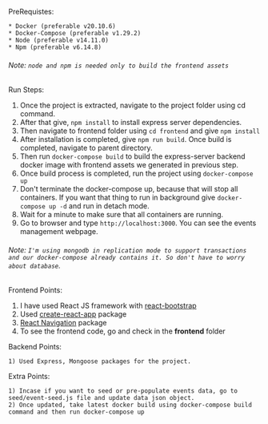 PreRequistes:

```
* Docker (preferable v20.10.6)
* Docker-Compose (preferable v1.29.2)
* Node (preferable v14.11.0)
* Npm (preferable v6.14.8)
```

###### Note: `node and npm is needed only to build the frontend assets`

Run Steps:

1) Once the project is extracted, navigate to the project folder using cd command.
2) After that give, ```npm install``` to install express server dependencies.
3) Then navigate to frontend folder using ```cd frontend``` and give ```npm install```
4) After installation is completed, give ```npm run build```. Once build is completed, navigate to parent directory.
5) Then run ```docker-compose build``` to build the express-server backend docker image with frontend assets we generated in previous step.
6) Once build process is completed, run the project using ```docker-compose up```
7) Don't terminate the docker-compose up, because that will stop all containers. If you want that thing to run in background give ```docker-compose up -d``` and run in detach mode.
8) Wait for a minute to make sure that all containers are running. 
9) Go to browser and type ```http://localhost:3000```. You can see the events management webpage.

###### Note: `I'm using mongodb in replication mode to support transactions and our docker-compose already contains it. So don't have to worry about database`.

Frontend Points:

1) I have used React JS framework with [react-bootstrap](https://react-bootstrap.github.io/)
2) Used [create-react-app](https://reactjs.org/docs/create-a-new-react-app.html) package
3) [React Navigation](https://reactnavigation.org/) package
4) To see the frontend code, go and check in the **frontend** folder

Backend Points:

    1) Used Express, Mongoose packages for the project.

Extra Points:

    1) Incase if you want to seed or pre-populate events data, go to seed/event-seed.js file and update data json object.
    2) Once updated, take latest docker build using docker-compose build command and then run docker-compose up